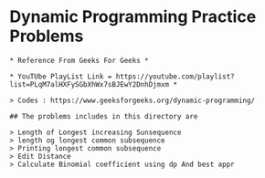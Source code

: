 # Dynamic Programming Practice Problems

    * Reference From Geeks For Geeks *

    * YouTUbe PlayList Link = https://youtube.com/playlist?list=PLqM7alHXFySGbXhWx7sBJEwY2DnhDjmxm *

    > Codes : https://www.geeksforgeeks.org/dynamic-programming/

    ## The problems includes in this directory are 

    > Length of Longest increasing Sunsequence 
    > length og longest common subsequence
    > Printing longest common subsequence  
    > Edit Distance
    > Calculate Binomial coefficient using dp And best appr
